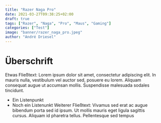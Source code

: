 ```yaml
---
title: "Razer Naga Pro"
date: 2021-03-27T09:38:25+02:00
draft: true
tags: ["Razer", "Naga", "Pro", "Maus", "Gaming"]
categories: ["Test"]
image: "banner/razer_naga_pro.jpeg"
author: "André Driesel"
---
```


# Überschrift

Etwas Fließtext: Lorem ipsum dolor sit amet, consectetur adipiscing elit. In mauris nulla, vestibulum vel auctor sed, posuere eu lorem. Aliquam consequat augue ut accumsan mollis. Suspendisse malesuada sodales tincidunt.

- Ein Listenpunkt
- Noch ein Listenunkt
  Weiterer Fließtext: Vivamus sed erat ac augue bibendum porta sed id ipsum. Ut mollis mauris eget ligula sagittis cursus. Aliquam id pharetra tellus. Pellentesque sed tempus

